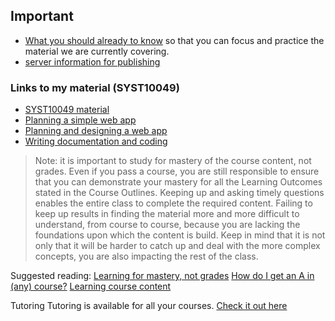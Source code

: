 ## Important

- [What you should already to know](https://ebajcar.github.io/web10199/material/material_programming.html#page13) so that you can focus and practice the material we are currently covering. 
- [server information for publishing](https://bajcar.dev.fast.sheridanc.on.ca/www10049/checklists/server_information.mp4)


### Links to my material (SYST10049)
- [SYST10049 material](https://ebajcar.github.io/modules_syst10049/)
- [Planning a simple web app](https://ebajcar.github.io/modules_syst10049/pages/ch_2_3_1.html)
- [Planning and designing a web app](https://ebajcar.github.io/modules_syst10049/pages/ch_2_4_1.html)
- [Writing documentation and coding](https://ebajcar.github.io/modules_syst10049/pages/ch_2_4_2.html)

> Note: it is important to study for mastery of the course content, not grades. Even if you pass a course, you are still responsible to ensure that you can demonstrate your mastery for all the Learning Outcomes stated in the Course Outlines. Keeping up and asking timely questions enables the entire class to complete the required content.  Failing to keep up results in finding the material more and more difficult to understand, from course to course, because you are lacking the foundations upon which the content is build. Keep in mind that it is not only that it will be harder to catch up and deal with the more complex concepts, you are also impacting the rest of the class.

Suggested reading:
[Learning for mastery, not grades](https://www.notion.so/ellen10049/Learning-for-mastery-not-grades-5d0bd4fc3a914e36b73e7685e3d1ec53)
[How do I get an A in (any) course?](https://www.notion.so/ellen10049/How-do-I-get-an-A-in-any-course-be6f9035862f48139b2fdc417922a77c)
[Learning course content](https://www.notion.so/ellen10049/Learning-course-content-72b51f6c844e42df9e92f73b71bc374b)

Tutoring
Tutoring is available for all your courses. [Check it out here](https://central.sheridancollege.ca/tutoring)

